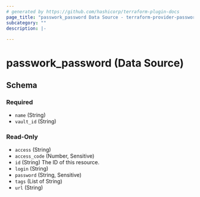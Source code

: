 ```yaml
---
# generated by https://github.com/hashicorp/terraform-plugin-docs
page_title: "passwork_password Data Source - terraform-provider-passwork"
subcategory: ""
description: |-
  
---
```


# passwork_password (Data Source)





<!-- schema generated by tfplugindocs -->
## Schema

### Required

- `name` (String)
- `vault_id` (String)

### Read-Only

- `access` (String)
- `access_code` (Number, Sensitive)
- `id` (String) The ID of this resource.
- `login` (String)
- `password` (String, Sensitive)
- `tags` (List of String)
- `url` (String)
